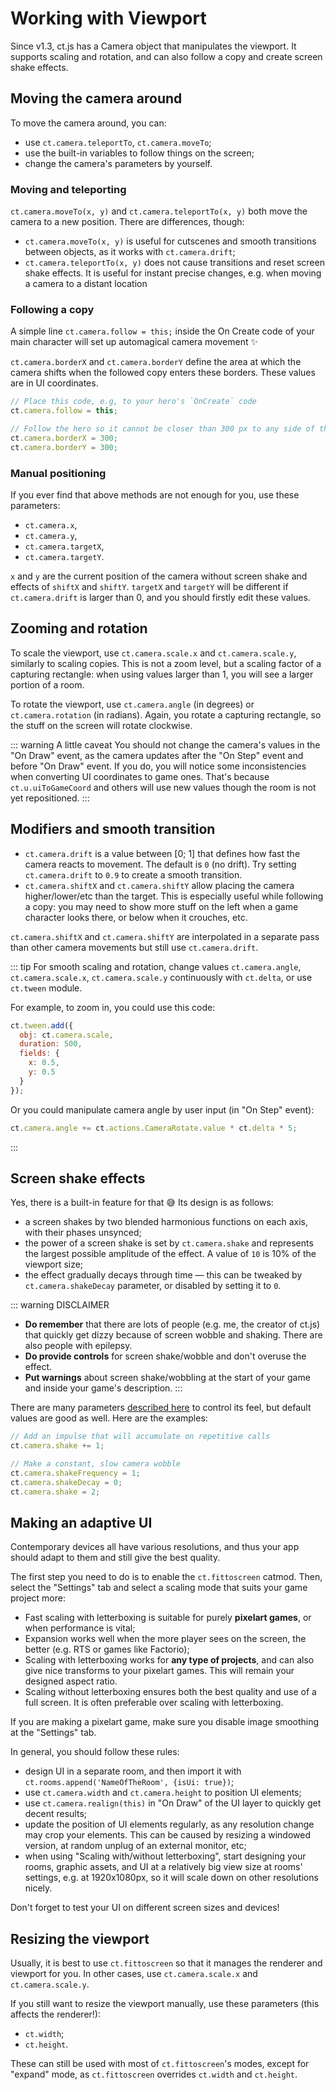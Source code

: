 # Working with Viewport

Since v1.3, ct.js has a Camera object that manipulates the viewport. It supports scaling and rotation, and can also follow a copy and create screen shake effects.

## Moving the camera around

To move the camera around, you can:

* use `ct.camera.teleportTo`, `ct.camera.moveTo`;
* use the built-in variables to follow things on the screen;
* change the camera's parameters by yourself.

### Moving and teleporting

`ct.camera.moveTo(x, y)` and `ct.camera.teleportTo(x, y)` both move the camera to a new position. There are differences, though:

* `ct.camera.moveTo(x, y)` is useful for cutscenes and smooth transitions between objects, as it works with `ct.camera.drift`;
* `ct.camera.teleportTo(x, y)` does not cause transitions and reset screen shake effects. It is useful for instant precise changes, e.g. when moving a camera to a distant location

### Following a copy

A simple line `ct.camera.follow = this;` inside the On Create code of your main character will set up automagical camera movement ✨

`ct.camera.borderX` and `ct.camera.borderY` define the area at which the camera shifts when the followed copy enters these borders. These values are in UI coordinates.

```js Example: following a copy with borders
// Place this code, e.g, to your hero's `OnCreate` code
ct.camera.follow = this;

// Follow the hero so it cannot be closer than 300 px to any side of the screen
ct.camera.borderX = 300;
ct.camera.borderY = 300;
```

### Manual positioning

If you ever find that above methods are not enough for you, use these parameters:

* `ct.camera.x`,
* `ct.camera.y`,
* `ct.camera.targetX`,
* `ct.camera.targetY`.

`x` and `y` are the current position of the camera without screen shake and effects of `shiftX` and `shiftY`.
`targetX` and `targetY` will be different if `ct.camera.drift` is larger than 0, and you should firstly edit these values.

## Zooming and rotation

To scale the viewport, use `ct.camera.scale.x` and `ct.camera.scale.y`, similarly to scaling copies. This is not a zoom level, but a scaling factor of a capturing rectangle: when using values larger than 1, you will see a larger portion of a room.

To rotate the viewport, use `ct.camera.angle` (in degrees) or `ct.camera.rotation` (in radians). Again, you rotate a capturing rectangle, so the stuff on the screen will rotate clockwise.

::: warning A little caveat
You should not change the camera's values in the "On Draw" event, as the camera updates after the "On Step" event and before "On Draw" event. If you do, you will notice some inconsistencies when converting UI coordinates to game ones. That's because `ct.u.uiToGameCoord` and others will use new values though the room is not yet repositioned.
:::

## Modifiers and smooth transition

* `ct.camera.drift` is a value between [0; 1] that defines how fast the camera reacts to movement. The default is `0` (no drift). Try setting `ct.camera.drift` to `0.9` to create a smooth transition.
* `ct.camera.shiftX` and `ct.camera.shiftY` allow placing the camera higher/lower/etc than the target. This is especially useful while following a copy: you may need to show more stuff on the left when a game character looks there, or below when it crouches, etc.

`ct.camera.shiftX` and `ct.camera.shiftY` are interpolated in a separate pass than other camera movements but still use `ct.camera.drift`.

::: tip
For smooth scaling and rotation, change values `ct.camera.angle`, `ct.camera.scale.x`, `ct.camera.scale.y` continuously with `ct.delta`, or use `ct.tween` module.

For example, to zoom in, you could use this code:
```js
ct.tween.add({
  obj: ct.camera.scale,
  duration: 500,
  fields: {
    x: 0.5,
    y: 0.5
  }
});
```

Or you could manipulate camera angle by user input (in "On Step" event):

```js
ct.camera.angle += ct.actions.CameraRotate.value * ct.delta * 5;
```

:::

## Screen shake effects

Yes, there is a built-in feature for that 😅 Its design is as follows:

* a screen shakes by two blended harmonious functions on each axis, with their phases unsynced;
* the power of a screen shake is set by `ct.camera.shake` and represents the largest possible amplitude of the effect. A value of `10` is 10% of the viewport size;
* the effect gradually decays through time — this can be tweaked by `ct.camera.shakeDecay` parameter, or disabled by setting it to `0`.

::: warning DISCLAIMER
* **Do remember** that there are lots of people (e.g. me, the creator of ct.js) that quickly get dizzy because of screen wobble and shaking. There are also people with epilepsy.
* **Do provide controls** for screen shake/wobble and don't overuse the effect.
* **Put warnings** about screen shake/wobbling at the start of your game and inside your game's description.
:::

There are many parameters [described here](/ct.camera.html) to control its feel, but default values are good as well. Here are the examples:

```js
// Add an impulse that will accumulate on repetitive calls
ct.camera.shake += 1;
```

```js
// Make a constant, slow camera wobble
ct.camera.shakeFrequency = 1;
ct.camera.shakeDecay = 0;
ct.camera.shake = 2;
```

## Making an adaptive UI

Contemporary devices all have various resolutions, and thus your app should adapt to them and still give the best quality.

The first step you need to do is to enable the `ct.fittoscreen` catmod. Then, select the "Settings" tab and select a scaling mode that suits your game project more:

* Fast scaling with letterboxing is suitable for purely **pixelart games**, or when performance is vital;
* Expansion works well when the more player sees on the screen, the better (e.g. RTS or games like Factorio);
* Scaling with letterboxing works for **any type of projects**, and can also give nice transforms to your pixelart games. This will remain your designed aspect ratio.
* Scaling without letterboxing ensures both the best quality and use of a full screen. It is often preferable over scaling with letterboxing.

If you are making a pixelart game, make sure you disable image smoothing at the "Settings" tab.

In general, you should follow these rules:

* design UI in a separate room, and then import it with `ct.rooms.append('NameOfTheRoom', {isUi: true})`;
* use `ct.camera.width` and `ct.camera.height` to position UI elements;
* use `ct.camera.realign(this)` in "On Draw" of the UI layer to quickly get decent results;
* update the position of UI elements regularly, as any resolution change may crop your elements. This can be caused by resizing a windowed version, at random unplug of an external monitor, etc;
* when using "Scaling with/without letterboxing", start designing your rooms, graphic assets, and UI at a relatively big view size at rooms' settings, e.g. at 1920x1080px, so it will scale down on other resolutions nicely.

Don't forget to test your UI on different screen sizes and devices!

## Resizing the viewport

Usually, it is best to use `ct.fittoscreen` so that it manages the renderer and viewport for you. In other cases, use `ct.camera.scale.x` and `ct.camera.scale.y`.

If you still want to resize the viewport manually, use these parameters (this affects the renderer!):

* `ct.width`;
* `ct.height`.

These can still be used with most of `ct.fittoscreen`'s  modes, except for "expand" mode, as `ct.fittoscreen` overrides `ct.width` and `ct.height`.